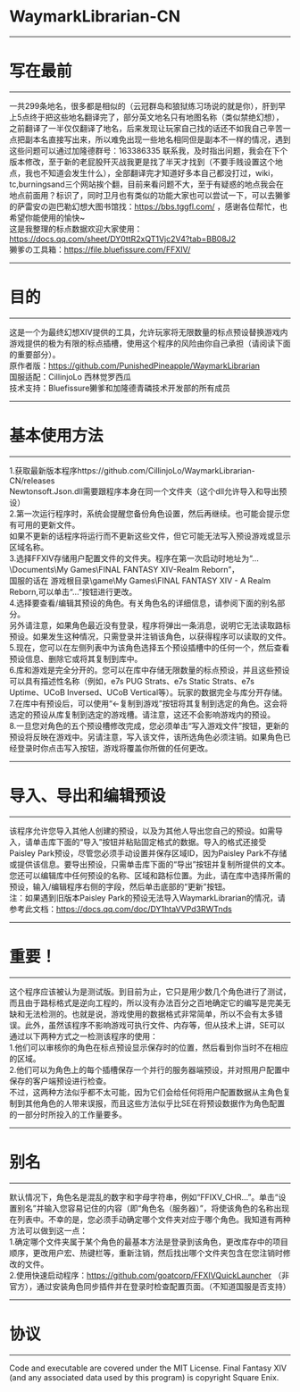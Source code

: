 # WaymarkLibrarian-CN
----------
# 写在最前
----------

一共299条地名，很多都是相似的（云冠群岛和狼狱练习场说的就是你），肝到早上5点终于把这些地名翻译完了，部分英文地名只有地图名称（类似禁绝幻想），之前翻译了一半仅仅翻译了地名，后来发现让玩家自己找的话还不如我自己辛苦一点把副本名直接写出来，所以难免出现一些地名相同但是副本不一样的情况，遇到这些问题可以通过加隆德群号：163386335 联系我，及时指出问题，我会在下个版本修改，至于新的老屁股歼灭战我更是找了半天才找到（不要手贱设置这个地点，我也不知道会发生什么），全部翻译完才知道好多本自己都没打过，wiki，tc,burningsand三个网站挨个翻，目前来看问题不大，至于有疑惑的地点我会在地点前面用？标识了，同时卫月也有类似的功能大家也可以尝试一下，可以去獭爹的萨雷安の迦巴勒幻想大图书馆找：https://bbs.tggfl.com/ ，感谢各位帮忙，也希望你能使用的愉快~  
这是我整理的标点数据欢迎大家使用：https://docs.qq.com/sheet/DY0ttR2xQT1Vjc2V4?tab=BB08J2  
獭爹の工具箱：https://file.bluefissure.com/FFXIV/  

----------
# 目的
----------
这是一个为最终幻想XIV提供的工具，允许玩家将无限数量的标点预设替换游戏内游戏提供的极为有限的标点插槽，使用这个程序的风险由你自己承担（请阅读下面的重要部分）。  
原作者版：https://github.com/PunishedPineapple/WaymarkLibrarian  
国服适配：CillinjoLo 西林觉罗西瓜  
技术支持：Bluefissure獭爹和加隆德青磷技术开发部的所有成员  

----------
# 基本使用方法
----------
1.获取最新版本程序https://github.com/CillinjoLo/WaymarkLibrarian-CN/releases  
  Newtonsoft.Json.dll需要跟程序本身在同一个文件夹（这个dll允许导入和导出预设）  
2.第一次运行程序时，系统会提醒您备份角色设置，然后再继续。也可能会提示您有可用的更新文件。    
  如果不更新的话程序将运行而不更新这些文件，但它可能无法写入预设游戏或显示区域名称。  
3.选择FFXIV存储用户配置文件的文件夹。程序在第一次启动时地址为“…\Documents\My Games\FINAL FANTASY XIV-Realm Reborn”，  
  国服的话在 游戏根目录\game\My Games\FINAL FANTASY XIV - A Realm Reborn,可以单击“…”按钮进行更改。  
4.选择要查看/编辑其预设的角色。有关角色名的详细信息，请参阅下面的别名部分。  
  另外请注意，如果角色最近没有登录，程序将弹出一条消息，说明它无法读取路标预设。如果发生这种情况，只需登录并注销该角色，以获得程序可以读取的文件。  
5.现在，您可以在左侧列表中为该角色选择五个预设插槽中的任何一个，然后查看预设信息、删除它或将其复制到库中。  
6.库和游戏是完全分开的。您可以在库中存储无限数量的标点预设，并且这些预设可以具有描述性名称（例如，e7s PUG Strats、e7s Static Strats、e7s Uptime、UCoB Inversed、UCoB Vertical等）。玩家的数据完全与库分开存储。  
7.在库中有预设后，可以使用“<-复制到游戏”按钮将其复制到选定的角色。这会将选定的预设从库复制到选定的游戏槽。请注意，这还不会影响游戏内的预设。  
8.一旦您对角色的五个预设槽修改完成，您必须单击“写入游戏文件”按钮，更新的预设将反映在游戏中。另请注意，写入该文件，该所选角色必须注销。如果角色已经登录时你点击写入按钮，游戏将覆盖你所做的任何更改。   

----------
# 导入、导出和编辑预设
----------
该程序允许您导入其他人创建的预设，以及为其他人导出您自己的预设。如需导入，请单击库下面的“导入”按钮并粘贴固定格式的数据。导入的格式还接受Paisley Park预设，尽管您必须手动设置并保存区域ID，因为Paisley Park不存储或提供该信息。要导出预设，只需单击库下面的“导出”按钮并复制所提供的文本。  
您还可以编辑库中任何预设的名称、区域和路标位置。为此，请在库中选择所需的预设，输入/编辑程序右侧的字段，然后单击底部的“更新”按钮。  
注：如果遇到旧版本Paisley Park的预设无法导入WaymarkLibrarian的情况，请参考此文档：https://docs.qq.com/doc/DY1htaVVPd3RWTnds  

----------
# 重要！
----------
这个程序应该被认为是测试版。到目前为止，它只是用少数几个角色进行了测试，而且由于路标格式是逆向工程的，所以没有办法百分之百地确定它的编写是完美无缺和无法检测的。也就是说，游戏使用的数据格式非常简单，所以不会有太多错误。此外，虽然该程序不影响游戏可执行文件、内存等，但从技术上讲，SE可以通过以下两种方式之一检测该程序的使用：  
1.他们可以审核你的角色在标点预设显示保存时的位置，然后看到你当时不在相应的区域。  
2.他们可以为角色上的每个插槽保存一个并行的服务器端预设，并对照用户配置中保存的客户端预设进行检查。  
不过，这两种方法似乎都不太可能，因为它们会给任何将用户配置数据从主角色复制到其他角色的人带来误报，而且这些方法似乎比SE在将预设数据作为角色配置的一部分时所投入的工作量要多。

----------
# 别名
----------
默认情况下，角色名是混乱的数字和字母字符串，例如“FFIXV_CHR…”。单击“设置别名”并输入您容易记住的内容（即“角色名（服务器）”，将使该角色的名称出现在列表中。不幸的是，您必须手动确定哪个文件夹对应于哪个角色。我知道有两种方法可以做到这一点：  
1.确定哪个文件夹属于某个角色的最基本方法是登录到该角色，更改库存中的项目顺序，更改用户宏、热键栏等，重新注销，然后找出哪个文件夹包含在您注销时修改的文件。  
2.使用快速启动程序：https://github.com/goatcorp/FFXIVQuickLauncher （非官方），通过安装角色同步插件并在登录时检查配置页面。（不知道国服是否支持）  

----------
# 协议
----------
Code and executable are covered under the MIT License. Final Fantasy XIV (and any associated data used by this program) is copyright Square Enix.

